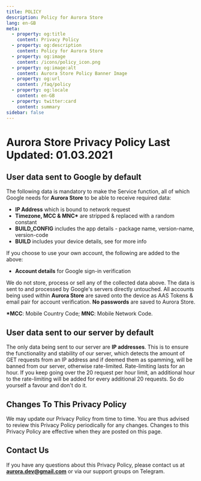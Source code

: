 ```yaml
---
title: POLICY
description: Policy for Aurora Store
lang: en-GB
meta:
  - property: og:title
    content: Privacy Policy
  - property: og:description
    content: Policy for Aurora Store
  - property: og:image
    content: /icons/policy_icon.png
  - property: og:image:alt
    content: Aurora Store Policy Banner Image
  - property: og:url
    content: /faq/policy
  - property: og:locale
    content: en-GB
  - property: twitter:card
    content: summary
sidebar: false
---
```


# Aurora Store Privacy Policy Last Updated: **01.03.2021**

## User data sent to Google by default

The following data is mandatory to make the Service function, all of which Google needs for **Aurora Store** to be able to receive required data:

-   **IP Address** which is bound to network request
-   **Timezone, MCC & MNC\*** are stripped & replaced with a random constant
-   **BUILD_CONFIG** includes the app details - package name, version-name, version-code
-   **BUILD** includes your device details, see for more info

If you choose to use your own account, the following are added to the above:

-   **Account details** for Google sign-in verification

We do not store, process or sell any of the collected data above. The data is sent to and processed by Google's servers directly untouched. All accounts being used within **Aurora Store** are saved onto the device as AAS Tokens & email pair for account verification. **No passwords** are saved to Aurora Store.

**\*MCC**: Mobile Country Code; **MNC**: Mobile Network Code.

## User data sent to our server by default

The only data being sent to our server are **IP addresses**. This is to ensure the functionality and stability of our server, which detects the amount of GET requests from an IP address and if deemed them as spamming, will be banned from our server, otherwise rate-limited. Rate-limiting lasts for an hour. If you keep going over the 20 request per hour limit, an additional hour to the rate-limiting will be added for every additional 20 requests. So do yourself a favour and don't do it.

## Changes To This Privacy Policy

We may update our Privacy Policy from time to time. You are thus advised to review this Privacy Policy periodically for any changes. Changes to this Privacy Policy are effective when they are posted on this page.

## Contact Us

If you have any questions about this Privacy Policy, please contact us at **aurora.dev@gmail.com** or via our support groups on Telegram.
